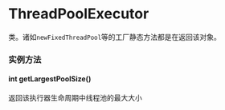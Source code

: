 # ThreadPoolExecutor
类。诸如`newFixedThreadPool`等的工厂静态方法都是在返回该对象。
### 实例方法
#### int getLargestPoolSize()
返回该执行器生命周期中线程池的最大大小